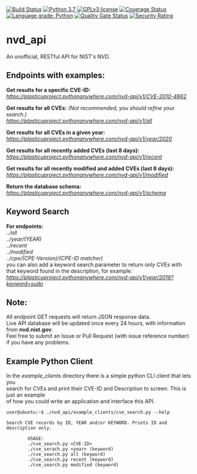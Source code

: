 [![Build Status](https://travis-ci.org/plasticuproject/nvd_api.svg?branch=master)](https://travis-ci.org/plasticuproject/nvd_api)
[![Python 3.7](https://img.shields.io/badge/python-3.6+-blue.svg)](https://www.python.org/downloads/release/python-370/)
[![GPLv3 license](https://img.shields.io/badge/License-GPLv3-blue.svg)](http://perso.crans.org/besson/LICENSE.html)
[![Coverage Status](https://coveralls.io/repos/github/plasticuproject/nvd_api/badge.svg?branch=master)](https://coveralls.io/github/plasticuproject/nvd_api?branch=master)
[![Language grade: Python](https://img.shields.io/lgtm/grade/python/g/plasticuproject/nvd_api.svg?logo=lgtm&logoWidth=18)](https://lgtm.com/projects/g/plasticuproject/nvd_api/context:python)
[![Quality Gate Status](https://sonarcloud.io/api/project_badges/measure?project=plasticuproject_nvd_api&metric=alert_status)](https://sonarcloud.io/dashboard?id=plasticuproject_nvd_api)
[![Security Rating](https://sonarcloud.io/api/project_badges/measure?project=plasticuproject_nvd_api&metric=security_rating)](https://sonarcloud.io/dashboard?id=plasticuproject_nvd_api)
# nvd_api

An unofficial, RESTful API for NIST's NVD.

## Endpoints with examples:

**Get results for a specific CVE-ID:** <br />
*https://plasticuproject.pythonanywhere.com/nvd-api/v1/CVE-2010-4662* <br />

**Get results for all CVEs:** *(Not recommended, you should refine your search.)* <br />
*https://plasticuproject.pythonanywhere.com/nvd-api/v1/all* <br />

**Get results for all CVEs in a given year:** <br />
*https://plasticuproject.pythonanywhere.com/nvd-api/v1/year/2020* <br />

**Get results for all recently added CVEs (last 8 days):** <br />
*https://plasticuproject.pythonanywhere.com/nvd-api/v1/recent* <br />

**Get results for all recently modified and added CVEs (last 8 days):** <br />
*https://plasticuproject.pythonanywhere.com/nvd-api/v1/modified* <br />

**Return the database schema:** <br />
*https://plasticuproject.pythonanywhere.com/nvd-api/v1/schema* <br />

## Keyword Search 
**For endpoints:** <br />
*../all* <br />
*../year/(YEAR)* <br />
*../recent* <br />
*../modified* <br />
*../cpe/(CPE-Version)/(CPE-ID matcher)* <br />
you can also add a keyword search parameter to return only CVEs with <br />
that keyword found in the description, for example:  <br />
*https://plasticuproject.pythonanywhere.com/nvd-api/v1/year/2019?keyword=sudo* <br />

## Note:
All endpoint GET requests will return JSON response data.  <br />
Live API database will be updated once every 24 hours, with information from **nvd.nist.gov**.  <br />
Feel free to submit an Issue or Pull Request (with issue reference number)  <br />
if you have any problems. <br />

## Example Python Client
In the *example_clients* directory there is a simple python CLI client that lets you <br />
search for CVEs and print their CVE-ID and Description to screen. This is just an example <br />
of how you could write an application and interface this API. <br />
```
user@ubuntu:~$ ./nvd_api/example_clients/cve_search.py --help

Search CVE records by ID, YEAR and/or KEYWORD. Prints ID and description only.

        USAGE:
        ./cve_search.py <CVE-ID>
        ./cve_serach.py <year> (keyword)
        ./cve_search.py all (keyword)
        ./cve_search.py recent (keyword)
        ./cve_search.py modified (keyword)
```
